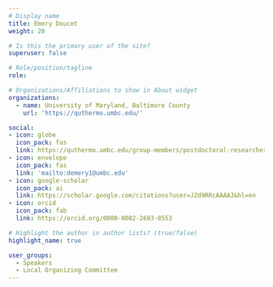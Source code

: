 ```yaml
---
# Display name
title: Emery Doucet
weight: 20

# Is this the primary user of the site?
superuser: false

# Role/position/tagline
role: 

# Organizations/Affiliations to show in About widget
organizations:
  - name: University of Maryland, Baltimore County
    url: 'https://quthermo.umbc.edu/'

social:
- icon: globe
  icon_pack: fas
  link: https://quthermo.umbc.edu/group-members/postdoctoral-researchers/emery/
- icon: envelope
  icon_pack: fas
  link: 'mailto:demery1@umbc.edu'
- icon: google-scholar
  icon_pack: ai
  link: https://scholar.google.com/citations?user=JZd9RRcAAAAJ&hl=en
- icon: orcid
  icon_pack: fab
  link: https://orcid.org/0000-0002-2693-8553

# Highlight the author in author lists? (true/false)
highlight_name: true

user_groups:
  - Speakers
  - Local Organizing Committee
---
```

